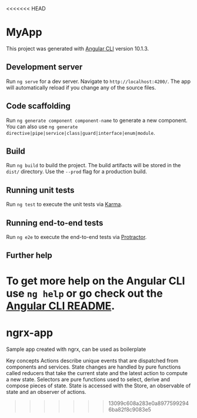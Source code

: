 <<<<<<< HEAD
# MyApp

This project was generated with [Angular CLI](https://github.com/angular/angular-cli) version 10.1.3.

## Development server

Run `ng serve` for a dev server. Navigate to `http://localhost:4200/`. The app will automatically reload if you change any of the source files.

## Code scaffolding

Run `ng generate component component-name` to generate a new component. You can also use `ng generate directive|pipe|service|class|guard|interface|enum|module`.

## Build

Run `ng build` to build the project. The build artifacts will be stored in the `dist/` directory. Use the `--prod` flag for a production build.

## Running unit tests

Run `ng test` to execute the unit tests via [Karma](https://karma-runner.github.io).

## Running end-to-end tests

Run `ng e2e` to execute the end-to-end tests via [Protractor](http://www.protractortest.org/).

## Further help

To get more help on the Angular CLI use `ng help` or go check out the [Angular CLI README](https://github.com/angular/angular-cli/blob/master/README.md).
=======
# ngrx-app
Sample app created with ngrx, can be used as boilerplate

Key concepts
Actions describe unique events that are dispatched from components and services.
State changes are handled by pure functions called reducers that take the current state and the latest action to compute a new state.
Selectors are pure functions used to select, derive and compose pieces of state.
State is accessed with the Store, an observable of state and an observer of actions.
>>>>>>> 13099c608a283e0a89775992946ba82f8c9083e5
